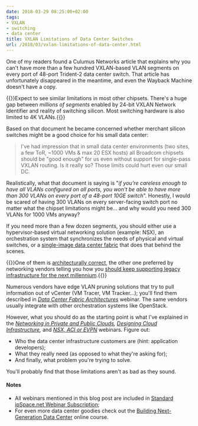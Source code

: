 ```yaml
---
date: 2018-03-29 08:25:00+02:00
tags:
- VXLAN
- switching
- data center
title: VXLAN Limitations of Data Center Switches
url: /2018/03/vxlan-limitations-of-data-center.html
---
```

One of my readers found a Culumus Networks article that explains why you can't have more than a few hundred VXLAN-based VLAN segments on every port of 48-port Trident-2 data center switch. That article has unfortunately disappeared in the meantime, and even the Wayback Machine doesn't have a copy.

{{<note warn>}}Expect to see similar limitations in most other chipsets. There's a huge gap between *millions of segments* enabled by 24-bit VXLAN Network Identifier and reality of switching silicon. Most switching hardware is also limited to 4K VLANs.{{</note>}}
<!--more-->
Based on that document he became concerned whether merchant silicon switches might be a good choice for his small data center:

> I've had impression that in small data center environments (two sites, a few ToR, \~1000 VMs & max 20 ESX hosts) all Broadcom chipsets should be "good enough" for us even without support for single-pass VXLAN routing. Is it really so? Those limits could hurt even our small DC.

Realistically, what that document is saying is \"*if you\'re careless enough to have all VLANs configured on all ports, you won\'t be able to have more than 300 VLANs on every port of a 48-port 10GE switch*\". Honestly, I would be scared of having 300 VLANs on every server-facing switch port no matter what the chipset limitations might be\... and why would you need 300 VLANs for 1000 VMs anyway?

If you need more than a few dozen segments, you should either use a hypervisor-based virtual networking solution (example: NSX), an orchestration system that synchronizes the needs of physical and virtual switches, or a [single-image data center fabric](http://blog.ipspace.net/2018/02/single-image-systems-or-automated.html) that does that behind the scenes.

{{<note info>}}One of them is [architecturally correct](http://blog.ipspace.net/2011/05/complexity-belongs-to-network-edge.html), the other one preferred by networking vendors telling you how you [should keep supporting legacy infrastructure for the next millennium](http://blog.ipspace.net/2013/06/network-virtualization-and-spaghetti.html).{{</note>}}

Numerous vendors have edge VLAN pruning solutions that try to pull information out of vCenter (VM Tracer, VM Tracker\...); you'll find them described in [*Data Center Fabric Architectures*](http://www.ipspace.net/Data_Center_Fabrics) webinar. The same vendors usually integrate with other orchestration systems like OpenStack.

However, what you should do as the starting point is what I\'ve explained in the [*Networking in Private and Public Clouds*](http://www.ipspace.net/Networking_in_Private_and_Public_Clouds)*,* [*Designing Cloud Infrastructure*](http://www.ipspace.net/Designing_Private_Cloud_Infrastructure)*,* and [*NSX, ACI or EVPN*](http://www.ipspace.net/VMware_NSX,_Cisco_ACI_or_Standard-Based_EVPN) webinars. Figure out:

-   Who the data center infrastructure customers are (hint: application developers);
-   What they really need (as opposed to what they\'re asking for);
-   And finally, what problem you're trying to solve.

You'll probably find that those limitations aren't as bad as they sound.

#### Notes

-   All webinars mentioned in this blog post are included in [Standard ipSpace.net Webinar Subscription](http://www.ipspace.net/Subscription);
-   For even more data center goodies check out the [Building Next-Generation Data Center](http://www.ipspace.net/Building_Next-Generation_Data_Center) online course.
